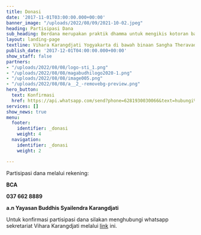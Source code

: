```yaml
---
title: Donasi
date: '2017-11-01T03:00:00.000+00:00'
banner_image: "/uploads/2022/08/09/2021-10-02.jpeg"
heading: Partisipasi Dana
sub_heading: Berdana merupakan praktik dhamma untuk mengikis kotoran batin
layout: landing-page
textline: Vihara Karangdjati Yogyakarta di bawah binaan Sangha Theravada Indonesia
publish_date: '2017-12-01T04:00:00.000+00:00'
show_staff: false
partners:
- "/uploads/2022/08/08/logo-sti_1.png"
- "/uploads/2022/08/08/magabudhilogo2020-1.png"
- "/uploads/2022/08/08/image005.png"
- "/uploads/2022/08/08/a__2_-removebg-preview.png"
hero_button:
  text: Konfirmasi
  href: https://api.whatsapp.com/send?phone=6281930030066&text=hubungi%20kami
services: []
show_news: true
menu:
  footer:
    identifier: _donasi
    weight: 4
  navigation:
    identifier: _donasi
    weight: 2

---
```

Partisipasi dana melalui rekening:

**BCA**

**037 662 8889**

**a.n Yayasan Buddhis Syailendra Karangdjati**

Untuk konfirmasi partisipasi dana silakan menghubungi whatsapp sekretariat Vihara Karangdjati melalui [link](https://api.whatsapp.com/send?phone=6281930030066&text=hubungi%20kami "link") ini.